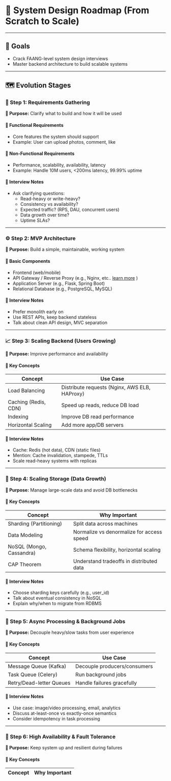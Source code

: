 # 🧱 System Design Roadmap (From Scratch to Scale)

---

## 🎯 Goals

- Crack FAANG-level system design interviews
- Master backend architecture to build scalable systems

---

## 🗺️ Evolution Stages

### 🚩 Step 1: Requirements Gathering

**🎯 Purpose:** Clarify what to build and how it will be used

#### 🔹 Functional Requirements

- Core features the system should support
- Example: User can upload photos, comment, like

#### 🔹 Non-Functional Requirements

- Performance, scalability, availability, latency
- Example: Handle 10M users, <200ms latency, 99.99% uptime

#### 🧠 Interview Notes

- Ask clarifying questions:
  - Read-heavy or write-heavy?
  - Consistency vs availability?
  - Expected traffic? (RPS, DAU, concurrent users)
  - Data growth over time?
  - Uptime SLAs?

---

### ⚙️ Step 2: MVP Architecture

**🎯 Purpose:** Build a simple, maintainable, working system

#### 🔹 Basic Components

- Frontend (web/mobile)
- API Gateway / Reverse Proxy (e.g., Nginx, etc.. [learn more](./apigatewayVsReverseproxy.md) )
- Application Server (e.g., Flask, Spring Boot)
- Relational Database (e.g., PostgreSQL, MySQL)

#### 🧠 Interview Notes

- Prefer monolith early on
- Use REST APIs, keep backend stateless
- Talk about clean API design, MVC separation

---

### 📈 Step 3: Scaling Backend (Users Growing)

**🎯 Purpose:** Improve performance and availability

#### 🔹 Key Concepts

| Concept              | Use Case                                      |
| -------------------- | --------------------------------------------- |
| Load Balancing       | Distribute requests (Nginx, AWS ELB, HAProxy) |
| Caching (Redis, CDN) | Speed up reads, reduce DB load                |
| Indexing             | Improve DB read performance                   |
| Horizontal Scaling   | Add more app/DB servers                       |

#### 🧠 Interview Notes

- Cache: Redis (hot data), CDN (static files)
- Mention: Cache invalidation, stampede, TTLs
- Scale read-heavy systems with replicas

---

### 💾 Step 4: Scaling Storage (Data Growth)

**🎯 Purpose:** Manage large-scale data and avoid DB bottlenecks

#### 🔹 Key Concepts

| Concept                  | Why Important                             |
| ------------------------ | ----------------------------------------- |
| Sharding (Partitioning)  | Split data across machines                |
| Data Modeling            | Normalize vs denormalize for access speed |
| NoSQL (Mongo, Cassandra) | Schema flexibility, horizontal scaling    |
| CAP Theorem              | Understand tradeoffs in distributed data  |

#### 🧠 Interview Notes

- Choose sharding keys carefully (e.g., user_id)
- Talk about eventual consistency in NoSQL
- Explain why/when to migrate from RDBMS

---

### 🧠 Step 5: Async Processing & Background Jobs

**🎯 Purpose:** Decouple heavy/slow tasks from user experience

#### 🔹 Key Concepts

| Concept                  | Use Case                     |
| ------------------------ | ---------------------------- |
| Message Queue (Kafka)    | Decouple producers/consumers |
| Task Queue (Celery)      | Run background jobs          |
| Retry/Dead-letter Queues | Handle failures gracefully   |

#### 🧠 Interview Notes

- Use case: image/video processing, email, analytics
- Discuss at-least-once vs exactly-once semantics
- Consider idempotency in task processing

---

### 🏰 Step 6: High Availability & Fault Tolerance

**🎯 Purpose:** Keep system up and resilient during failures

#### 🔹 Key Concepts

| Concept | Why Important |
| ------- | ------------- |
